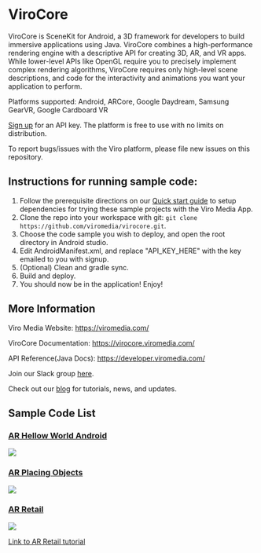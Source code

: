 ViroCore
=====================

ViroCore is SceneKit for Android, a 3D framework for developers to build immersive applications using Java. ViroCore combines a high-performance rendering engine with a descriptive API for creating 3D, AR, and VR apps. While lower-level APIs like OpenGL require you to precisely implement complex rendering algorithms, ViroCore requires only high-level scene descriptions, and code for the interactivity and animations you want your application to perform.

Platforms supported:
Android, ARCore, Google Daydream, Samsung GearVR, Google Cardboard VR

[Sign up](https://viromedia.com/signup) for an API key. The platform is free to use with no limits on distribution.

To report bugs/issues with the Viro platform, please file new issues on this repository.

## Instructions for running sample code:

1. Follow the prerequisite directions on our [Quick start guide](https://virocore.viromedia.com/docs/getting-started) to setup dependencies for trying these sample projects with the Viro Media App.
2. Clone the repo into your workspace with git: `git clone https://github.com/viromedia/virocore.git`.
3. Choose the code sample you wish to deploy, and open the root directory in Android studio. 
4. Edit AndroidManifest.xml, and replace "API_KEY_HERE" with the key emailed to you with signup.
5. (Optional) Clean and gradle sync.
6. Build and deploy.
7. You should now be in the application! Enjoy!

## More Information

Viro Media Website: https://viromedia.com/

ViroCore Documentation: https://virocore.viromedia.com/

API Reference(Java Docs): https://developer.viromedia.com/

Join our Slack group [here](https://join.slack.com/t/virodevelopers/shared_invite/enQtMzExNTgyNjkwMjU2LWM2OGNmYTI4NjI5OWI5NDc4ZGMwNTJjNGUzNDZjYjU0YjVmNjcxNjZkZjU3ZGM1YmY5ZGEwY2I1MzNlZDIyNGY).

Check out our [blog](https://blog.viromedia.com/) for tutorials, news, and updates.

## Sample Code List

### [AR Hellow World Android](https://github.com/viromedia/virocore/blob/master/ARHelloWorldAndroid/app/src/main/java/com/example/virosample/ViroARHelloWorldActivity.java)

<a href="https://github.com/viromedia/virocore/blob/master/ARHelloWorldAndroid/app/src/main/java/com/example/virosample/ViroARHelloWorldActivity.java">
<img src="https://raw.githubusercontent.com/viromedia/virocore/master/ARHelloWorldAndroid/ViroARPlanesDemoActivity.gif">
</a>

### [AR Placing Objects](https://github.com/viromedia/virocore/blob/master/ARPlacingObjects/app/src/main/java/com/example/virosample/ViroARObjectPlacementActivity.java)

<a href="https://github.com/viromedia/virocore/blob/master/ARPlacingObjects/app/src/main/java/com/example/virosample/ViroARObjectPlacementActivity.java">
<img src="https://raw.githubusercontent.com/viromedia/virocore/master/ARPlacingObjects/ViroARHitTestDemoActivity.gif">
</a>

### [AR Retail](https://github.com/viromedia/virocore/tree/master/ARRetail)

<a href="https://github.com/viromedia/virocore/tree/master/ARRetail">
<img src="https://raw.githubusercontent.com/viromedia/virocore/master/ARRetail/ARRetailActivity.gif">
</a>

[Link to AR Retail tutorial](https://blog.viromedia.com/tutorial-how-to-build-amazons-ar-view-for-arcore-android-using-virocore-and-java-ba1cc3ff2d87)

